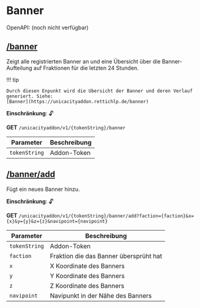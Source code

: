 # Banner

OpenAPI: (noch nicht verfügbar)

## [/banner](https://rettichlp.de:8443/unicacityaddon/v1/dhgpsklnag2354668ec1d905xcv34d9bdee4b877/banner)

Zeigt alle registrierten Banner an und eine Übersicht über die Banner-Aufteilung auf Fraktionen für die letzten 24
Stunden.

!!! tip

    Durch diesen Enpunkt wird die Übersicht der Banner und deren Verlauf generiert. Siehe:
    [Banner](https://unicacityaddon.rettichlp.de/banner)

**Einschränkung**: 🔓

**GET** `/unicacityaddon/v1/{tokenString}/banner`

| Parameter     | Beschreibung |
|---------------|--------------|
| `tokenString` | Addon-Token  |

## [/banner/add](https://rettichlp.de:8443/unicacityaddon/v1/dhgpsklnag2354668ec1d905xcv34d9bdee4b877/banner/add?faction=FRAKTION&x=0&y=0&z=0&navipoint=Krankenhaus)

Fügt ein neues Banner hinzu.

**Einschränkung**: 🔓

**GET** `/unicacityaddon/v1/{tokenString}/banner/add?faction={faction}&x={x}&y={y}&z={z}&navipoint={navipoint}`

| Parameter     | Beschreibung                           |
|---------------|----------------------------------------|
| `tokenString` | Addon-Token                            |
| `faction`     | Fraktion die das Banner übersprüht hat |
| `x`           | X Koordinate des Banners               |
| `y`           | Y Koordinate des Banners               |
| `z`           | Z Koordinate des Banners               |
| `navipoint`   | Navipunkt in der Nähe des Banners      |
